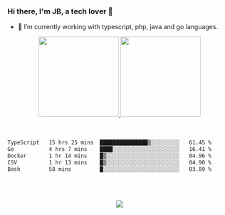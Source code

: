 ### Hi there, I'm JB, a tech lover 👋


- 🔭 I’m currently working with typescript, php, java and go languages.

<div align="center">
  <a href="https://github.com/josebruno2020">
  <img height="180em" src="https://github-readme-stats.vercel.app/api?username=josebruno2020&show_icons=true&theme=dark&include_all_commits=true&count_private=true"/>
  <img height="180em" src="https://github-readme-stats.vercel.app/api/top-langs/?username=josebruno2020&layout=compact&langs_count=7&theme=dark"/>
  </a>
</div>

<!-- ### Languages -->
<!-- <div style="display: inline_block" align="center"><br>
  <img align="center" alt="Rafa-Js" height="30" width="40" src="https://raw.githubusercontent.com/devicons/devicon/master/icons/php/php-plain.svg">
  <img align="center" alt="Rafa-Js" height="30" width="40" src="https://raw.githubusercontent.com/devicons/devicon/master/icons/javascript/javascript-plain.svg">
  <img align="center" alt="Rafa-Ts" height="30" width="40" src="https://raw.githubusercontent.com/devicons/devicon/master/icons/typescript/typescript-plain.svg"> -->
  
</div>
<br><br>
<!--START_SECTION:waka-->

```txt
TypeScript   15 hrs 25 mins  ███████████████▒░░░░░░░░░   61.45 %
Go           4 hrs 7 mins    ████░░░░░░░░░░░░░░░░░░░░░   16.41 %
Docker       1 hr 14 mins    █▒░░░░░░░░░░░░░░░░░░░░░░░   04.96 %
CSV          1 hr 13 mins    █▒░░░░░░░░░░░░░░░░░░░░░░░   04.90 %
Bash         58 mins         █░░░░░░░░░░░░░░░░░░░░░░░░   03.89 %
```

<!--END_SECTION:waka-->

<br><br>
<!-- ### Social Network -->

<div align="center"> 
  <a href="https://www.linkedin.com/in/jos%C3%A9-bruno-campanholi-dos-santos-354502204/" target="_blank"><img src="https://img.shields.io/badge/LinkedIn-0077B5?style=for-the-badge&logo=linkedin&logoColor=white" target="_blank"></a>
 
</div>


<!--
![Snake animation](https://github.com/josebruno2020/josebruno2020/blob/output/github-contribution-grid-snake.svg)
**josebruno2020/josebruno2020** is a ✨ _special_ ✨ repository because its `README.md` (this file) appears on your GitHub profile.

Here are some ideas to get you started:
 ...
- 🌱 I’m currently learning ...
- 👯 I’m looking to collaborate on ...
- 🤔 I’m looking for help with ...
- 💬 Ask me about ...
- 📫 How to reach me: ...
- 😄 Pronouns: ...
- ⚡ Fun fact: ...
-->
